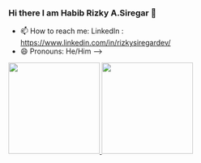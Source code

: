 ### Hi there I am Habib Rizky A.Siregar 👋

- 📫 How to reach me: LinkedIn : https://www.linkedin.com/in/rizkysiregardev/
- 😄 Pronouns: He/Him
-->



<p align="left">
<a href="https://github.com/zanuarts">
  <img height="180em" src="https://github-readme-stats-eight-theta.vercel.app/api?username=rizkysiregar&show_icons=true&theme=dark&include_all_commits=true&count_private=true"/>
  <img height="180em" src="https://github-readme-stats-eight-theta.vercel.app/api/top-langs/?username=rizkysiregar&layout=compact&langs_count=8&theme=dark&hide=jupyter%20notebook,html,css"/>
</a>
</p>
